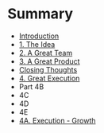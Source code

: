 # Summary

* [Introduction](README.md)
* [1. The Idea](chapter1.md)
* [2. A Great Team](part-2.md)
* [3. A Great Product](part-3.md)
* [Closing Thoughts](closing-thoughts.md)
* [4. Great Execution](part-4a.md)
* Part 4B
* 4C
* 4D
* 4E
* [4A. Execution - Growth](4a-execution---growth.md)

